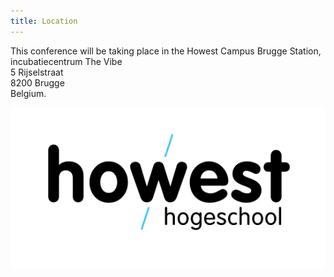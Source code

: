 ```yaml
---
title: Location
---
```


This conference will be taking place in the Howest Campus Brugge Station, <br />
incubatiecentrum The Vibe<br />
5 Rijselstraat<br />
8200 Brugge<br />
Belgium.
<div class="sponsor">
  <a href="https://www.howest.be/"><img src="/assets/images/sponsors/howest.png" alt="Howest logo"/></a><br />
</div>
